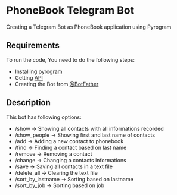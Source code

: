 
# PhoneBook Telegram Bot

Creating a Telegram Bot as PhoneBook application using Pyrogram

## Requirements

To run the code, You need to do the following steps:
- Installing [pyrogram](https://docs.pyrogram.org/)
- Getting [API](https://my.telegram.org/auth)
- Creating the Bot from [@BotFather](https://t.me/botfather)

## Description

This bot has following options:
- /show             -> Showing all contacts with all informations recorded
- /show_people      -> Showing first and last name of contacts
- /add              -> Adding a new contact to phonebook
- /find             -> Finding a contact based on last name
- /remove           -> Removing a contact
- /change           -> Changing a contacts informations
- /save             -> Saving all contacts in a text file
- /delete_all       -> Clearing the text file
- /sort_by_lastname -> Sorting based on lastname
- /sort_by_job      -> Sorting based on job
